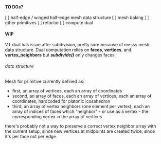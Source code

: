 #### TO DOs?
[ ] half-edge / winged half-edge mesh data structure
[ ] mesh baking
[ ] other primitives
[ ] refactor
[ ] compute dual

#### WIP
VT dual has issue after subdivision, pretty sure because of messy mesh data structure. Dual computation relies on __faces__, __vertices__, and __vertex_neighbors__ but ___subdivide()___ only changes faces

###### data structure
Mesh for primitive currently defined as:
- first, an array of vertices, each an array of coordinates
- second, an array of faces, each an array of vertices, each an array of coordinates, hardcoded for platonic icosahedron
- third, an array of vertex neighbors (one element per vertex), each an array of indices of faces which "neighbor" - or use as a vertex - the corresponding vertex in the array of vertices

there's probably not a way to preserve a correct vertex neighbor array with the current setup, since new vertices at midpoints are created twice, since it's per face not per edge
